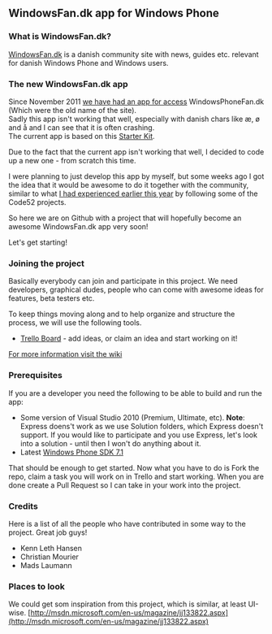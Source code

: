 ## WindowsFan.dk app for Windows Phone

### What is WindowsFan.dk?
[WindowsFan.dk](http://www.windowsfan.dk/) is a danish community site with news, guides etc. relevant for danish Windows Phone and Windows users.


### The new WindowsFan.dk app
Since November 2011 [we have had an app for access](http://www.windowsphone.com/da-dk/apps/e0b8225e-3a1c-4831-a2d6-8ef11bea9b76) WindowsPhoneFan.dk (Which were the old name of the site).   
Sadly this app isn't working that well, especially with danish chars like æ, ø and å and I can see that it is often crashing.   
The current app is based on this [Starter Kit](https://github.com/ChrisKoenig/Windows-Phone-Starter-Kit-for-WordPress).

Due to the fact that the current app isn't working that well, I decided to code up a new one - from scratch this time.   

I were planning to just develop this app by myself, but some weeks ago I got the idea that it would be awesome to do it together with the community, similar to what [I had experienced earlier this year](http://www.laumania.net/post/2012/04/07/Code52-social-coding-and-DVCS.aspx) by following some of the Code52 projects.

So here we are on Github with a project that will hopefully become an awesome WindowsFan.dk app very soon!

Let's get starting!

### Joining the project
Basically everybody can join and participate in this project. We need developers, graphical dudes, people who can come with awesome ideas for features, beta testers etc.  

To keep things moving along and to help organize and structure the process, we will use the following tools.

* [Trello Board](https://trello.com/board/windowsfan-dk-app/5008483f1b92f0641b4380ec) - add ideas, or claim an idea and start working on it!

[For more information visit the wiki](https://github.com/Laumania/WindowsFan.dk-app/wiki)

### Prerequisites
If you are a developer you need the following to be able to build and run the app:

* Some version of Visual Studio 2010 (Premium, Ultimate, etc). **Note**: Express doens't work as we use Solution folders, which Express doesn't support. If you would like to participate and you use Express, let's look into a solution - until then I won't do anything about it.
* Latest [Windows Phone SDK 7.1](http://create.msdn.com/en-us/resources/downloads)

That should be enough to get started. Now what you have to do is Fork the repo, claim a task you will work on in Trello and start working. When you are done create a Pull Request so I can take in your work into the project.


### Credits
Here is a list of all the people who have contributed in some way to the project. Great job guys!
* Kenn Leth Hansen
* Christian Mourier
* Mads Laumann

### Places to look
We could get som inspiration from this project, which is similar, at least UI-wise.
[http://msdn.microsoft.com/en-us/magazine/jj133822.aspx](http://msdn.microsoft.com/en-us/magazine/jj133822.aspx)